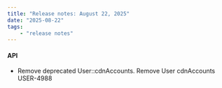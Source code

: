 ```yaml
---
title: "Release notes: August 22, 2025"
date: "2025-08-22"
tags:
    - "release notes"
---
```


#### API

- Remove deprecated User::cdnAccounts. Remove User cdnAccounts USER-4988
